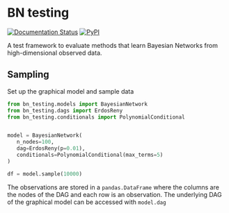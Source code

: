 # BN testing

[![Documentation Status](https://readthedocs.org/projects/bn_testing/badge/?version=latest)](https://bn_testing.readthedocs.io/en/latest/?badge=latest)
[![PyPI](https://img.shields.io/pypi/v/bn_testing)](https://pypi.org/project/bn_testing/)

A test framework to evaluate methods that learn Bayesian Networks from
high-dimensional observed data.


## Sampling

Set up the graphical model and sample  data
```python
from bn_testing.models import BayesianNetwork
from bn_testing.dags import ErdosReny
from bn_testing.conditionals import PolynomialConditional


model = BayesianNetwork(
   n_nodes=100,
   dag=ErdosReny(p=0.01),
   conditionals=PolynomialConditional(max_terms=5)
)

df = model.sample(10000)
```
The observations are stored in a `pandas.DataFrame` where the columns
are the nodes of the DAG and each row is an observation. The
underlying DAG of the graphical model can be accessed with `model.dag`
